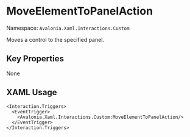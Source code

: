 # MoveElementToPanelAction

Namespace: `Avalonia.Xaml.Interactions.Custom`

Moves a control to the specified panel.



## Key Properties
None

## XAML Usage
```xaml
<Interaction.Triggers>
  <EventTrigger>
    <Avalonia.Xaml.Interactions.Custom:MoveElementToPanelAction/>
  </EventTrigger>
</Interaction.Triggers>
```
